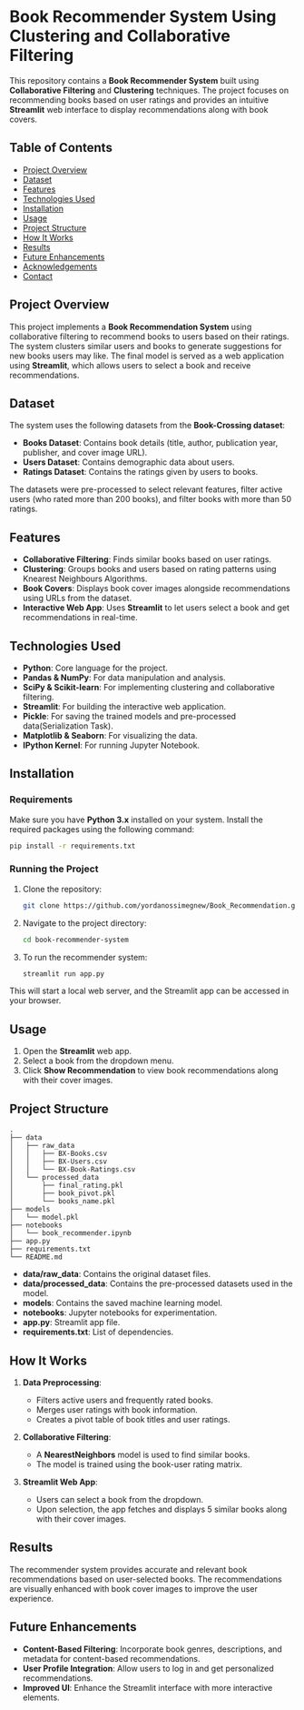 # Book Recommender System Using Clustering and Collaborative Filtering

This repository contains a **Book Recommender System** built using **Collaborative Filtering** and **Clustering** techniques. The project focuses on recommending books based on user ratings and provides an intuitive **Streamlit** web interface to display recommendations along with book covers.

## Table of Contents
- [Project Overview](#project-overview)
- [Dataset](#dataset)
- [Features](#features)
- [Technologies Used](#technologies-used)
- [Installation](#installation)
- [Usage](#usage)
- [Project Structure](#project-structure)
- [How It Works](#how-it-works)
- [Results](#results)
- [Future Enhancements](#future-enhancements)
- [Acknowledgements](#acknowledgements)
- [Contact](#contact)

## Project Overview
This project implements a **Book Recommendation System** using collaborative filtering to recommend books to users based on their ratings. The system clusters similar users and books to generate suggestions for new books users may like. The final model is served as a web application using **Streamlit**, which allows users to select a book and receive recommendations.

## Dataset
The system uses the following datasets from the **Book-Crossing dataset**:
- **Books Dataset**: Contains book details (title, author, publication year, publisher, and cover image URL).
- **Users Dataset**: Contains demographic data about users.
- **Ratings Dataset**: Contains the ratings given by users to books.

The datasets were pre-processed to select relevant features, filter active users (who rated more than 200 books), and filter books with more than 50 ratings.

## Features
- **Collaborative Filtering**: Finds similar books based on user ratings.
- **Clustering**: Groups books and users based on rating patterns using Knearest Neighbours Algorithms.
- **Book Covers**: Displays book cover images alongside recommendations using URLs from the dataset.
- **Interactive Web App**: Uses **Streamlit** to let users select a book and get recommendations in real-time.

## Technologies Used
- **Python**: Core language for the project.
- **Pandas & NumPy**: For data manipulation and analysis.
- **SciPy & Scikit-learn**: For implementing clustering and collaborative filtering.
- **Streamlit**: For building the interactive web application.
- **Pickle**: For saving the trained models and pre-processed data(Serialization Task).
- **Matplotlib & Seaborn**: For visualizing the data.
- **IPython Kernel**: For running Jupyter Notebook.

## Installation
### Requirements
Make sure you have **Python 3.x** installed on your system. Install the required packages using the following command:

```bash
pip install -r requirements.txt
```

### Running the Project
1. Clone the repository:
    ```bash
    git clone https://github.com/yordanossimegnew/Book_Recommendation.git
    ```
2. Navigate to the project directory:
    ```bash
    cd book-recommender-system
    ```
3. To run the recommender system:
    ```bash
    streamlit run app.py
    ```

This will start a local web server, and the Streamlit app can be accessed in your browser.

## Usage
1. Open the **Streamlit** web app.
2. Select a book from the dropdown menu.
3. Click **Show Recommendation** to view book recommendations along with their cover images.

## Project Structure
```
.
├── data
│   ├── raw_data
│   │   ├── BX-Books.csv
│   │   ├── BX-Users.csv
│   │   └── BX-Book-Ratings.csv
│   └── processed_data
│       ├── final_rating.pkl
│       ├── book_pivot.pkl
│       └── books_name.pkl
├── models
│   └── model.pkl
├── notebooks
│   └── book_recommender.ipynb
├── app.py
├── requirements.txt
└── README.md
```

- **data/raw_data**: Contains the original dataset files.
- **data/processed_data**: Contains the pre-processed datasets used in the model.
- **models**: Contains the saved machine learning model.
- **notebooks**: Jupyter notebooks for experimentation.
- **app.py**: Streamlit app file.
- **requirements.txt**: List of dependencies.

## How It Works
1. **Data Preprocessing**:
   - Filters active users and frequently rated books.
   - Merges user ratings with book information.
   - Creates a pivot table of book titles and user ratings.

2. **Collaborative Filtering**:
   - A **NearestNeighbors** model is used to find similar books.
   - The model is trained using the book-user rating matrix.

3. **Streamlit Web App**:
   - Users can select a book from the dropdown.
   - Upon selection, the app fetches and displays 5 similar books along with their cover images.

## Results
The recommender system provides accurate and relevant book recommendations based on user-selected books. The recommendations are visually enhanced with book cover images to improve the user experience.

## Future Enhancements
- **Content-Based Filtering**: Incorporate book genres, descriptions, and metadata for content-based recommendations.
- **User Profile Integration**: Allow users to log in and get personalized recommendations.
- **Improved UI**: Enhance the Streamlit interface with more interactive elements.
